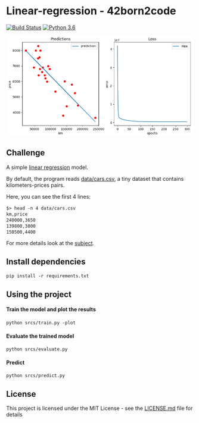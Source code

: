# Linear-regression - 42born2code
[![Build Status](https://travis-ci.com/fedefloris/Linear-regression.svg?token=dH8C3CpkpNBzxeKzZ8gb&branch=master)](https://travis-ci.com/fedefloris/Linear-regression)
[![Python 3.6](https://img.shields.io/badge/python-3.6-blue.svg)](https://www.python.org/downloads/release/python-360/)

<p align="center">
	<img width="750" src="https://github.com/fedefloris/Linear-regression/blob/master/images/preview.png">
</p>

## Challenge
A simple [linear regression](https://en.wikipedia.org/wiki/Linear_regression) model.

By default, the program reads [data/cars.csv](data/cars.csv), a tiny dataset that contains kilometers-prices pairs.

Here, you can see the first 4 lines:
```console
$> head -n 4 data/cars.csv
km,price
240000,3650
139800,3800
150500,4400
```

For more details look at the [subject](subject.pdf).

## Install dependencies
```console
pip install -r requirements.txt
```

## Using the project
#### Train the model and plot the results
```console
python srcs/train.py -plot
```
#### Evaluate the trained model
```console
python srcs/evaluate.py
```
#### Predict
```console
python srcs/predict.py
```

## License
This project is licensed under the MIT License - see the [LICENSE.md](LICENSE) file for details

